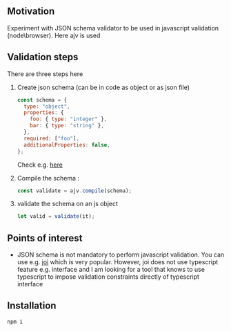 <h2>Motivation</h2>
Experiment with JSON schema validator to be used in javascript validation (node\browser). Here ajv is used




<h2>Validation steps</h2>
There are three steps here
<ol>
<li>Create json schema (can be in code as object or as json file)

```js
const schema = {
  type: "object",
  properties: {
    foo: { type: "integer" },
    bar: { type: "string" },
  },
  required: ["foo"],
  additionalProperties: false,
};

```

Check e.g. <a href='https://json-schema.org/'>here</a> </li>

<li>Compile the schema :

```js
const validate = ajv.compile(schema);
```

</li>
<li>validate the schema on an js object

```js
let valid = validate(it);
```

</li>
</ol>


<h2>Points of interest</h2>
<ul>
<li>JSON schema is not mandatory to perform javascript validation. You can use e.g. <a href='https://www.npmjs.com/package/joi'>joi</a> which is very popular. However, joi does not use typescript feature e.g. interface and I am looking for a tool that knows to use typescript to impose validation constraints directly of typescript interface</li>
</ul>


<h2>Installation</h2>

```
npm i
```
